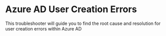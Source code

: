 <properties
	pageTitle="TSG Summary: Azure AD User Creation Errors"
	description="TSG Summary: Azure AD User Creation Errors"
	service="microsoft.identity"
	resource="applicationGateways"
	authors="JRMayberry"
	ms.author="rimayber"
	displayOrder=""
	selfHelpType="TSG_Description"
    supportTopicIds="32573483,32680993"
    resourceTags=""
    productPesIds=""
	cloudEnvironments="public, fairfax, usnat, ussec"
	articleId="975f8e24-825e-4a05-bc3a-c05c3cc2983a"
/>

# Azure AD User Creation Errors

This troubleshooter will guide you to find the root cause and resolution for user creation errors within Azure AD